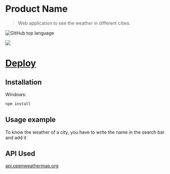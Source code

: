 # Product Name
> Web application to see the weather in different cities.

![GitHub top language](https://img.shields.io/github/languages/top/EzequielEDL/weather-app?style=flat-square)

![](header.png)

# [Deploy](https://ezequieledl.github.io/)

## Installation

Windows:

```sh
npm install
```

## Usage example

To know the weather of a city, you have to write the name in the search bar and add it

## API Used

[api.openweathermap.org](api.openweathermap.org)
